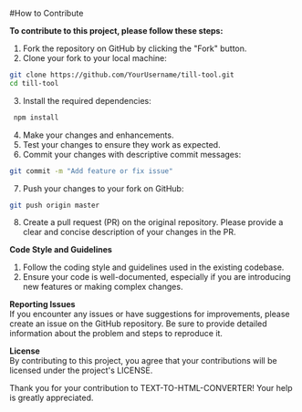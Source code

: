 #How to Contribute

**To contribute to this project, please follow these steps:**

1. Fork the repository on GitHub by clicking the "Fork" button.
2. Clone your fork to your local machine:
```bash 
git clone https://github.com/YourUsername/till-tool.git 
cd till-tool 
```
3. Install the required dependencies:
```bash
 npm install 
 ```

4. Make your changes and enhancements.
5. Test your changes to ensure they work as expected.
6. Commit your changes with descriptive commit messages:
```bash
git commit -m "Add feature or fix issue" 
```

7. Push your changes to your fork on GitHub:
```bash 
git push origin master 
```
8. Create a pull request (PR) on the original repository. 
Please provide a clear and concise description of your changes in the PR.

**Code Style and Guidelines**
1. Follow the coding style and guidelines used in the existing codebase.
2. Ensure your code is well-documented, especially if you are introducing new features or making complex changes.

**Reporting Issues**  
If you encounter any issues or have suggestions for improvements, please create an issue on the GitHub repository. Be sure to provide detailed information about the problem and steps to reproduce it.

**License**  
By contributing to this project, you agree that your contributions will be licensed under the project's LICENSE.

Thank you for your contribution to TEXT-TO-HTML-CONVERTER! Your help is greatly appreciated.